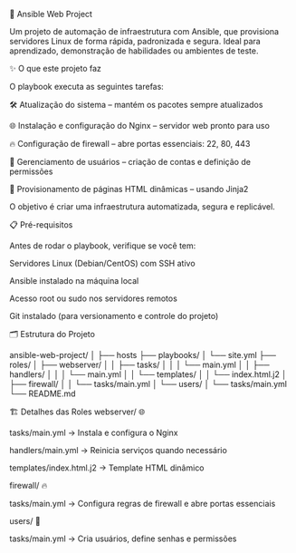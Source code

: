 🚀 Ansible Web Project

Um projeto de automação de infraestrutura com Ansible, que provisiona servidores Linux de forma rápida, padronizada e segura. Ideal para aprendizado, demonstração de habilidades ou ambientes de teste.

✨ O que este projeto faz

O playbook executa as seguintes tarefas:

🛠 Atualização do sistema – mantém os pacotes sempre atualizados

🌐 Instalação e configuração do Nginx – servidor web pronto para uso

🔥 Configuração de firewall – abre portas essenciais: 22, 80, 443

👤 Gerenciamento de usuários – criação de contas e definição de permissões

📄 Provisionamento de páginas HTML dinâmicas – usando Jinja2

O objetivo é criar uma infraestrutura automatizada, segura e replicável.

📋 Pré-requisitos

Antes de rodar o playbook, verifique se você tem:

Servidores Linux (Debian/CentOS) com SSH ativo

Ansible instalado na máquina local

Acesso root ou sudo nos servidores remotos

Git instalado (para versionamento e controle do projeto)

🗂 Estrutura do Projeto

ansible-web-project/
│
├── hosts
├── playbooks/
│   └── site.yml
├── roles/
│   ├── webserver/
│   │   ├── tasks/
│   │   │   └── main.yml
│   │   ├── handlers/
│   │   │   └── main.yml
│   │   └── templates/
│   │       └── index.html.j2
│   ├── firewall/
│   │   └── tasks/main.yml
│   └── users/
│       └── tasks/main.yml
└── README.md


🏗 Detalhes das Roles
webserver/ 🌐

tasks/main.yml → Instala e configura o Nginx

handlers/main.yml → Reinicia serviços quando necessário

templates/index.html.j2 → Template HTML dinâmico

firewall/ 🔥

tasks/main.yml → Configura regras de firewall e abre portas essenciais

users/ 👤

tasks/main.yml → Cria usuários, define senhas e permissões
